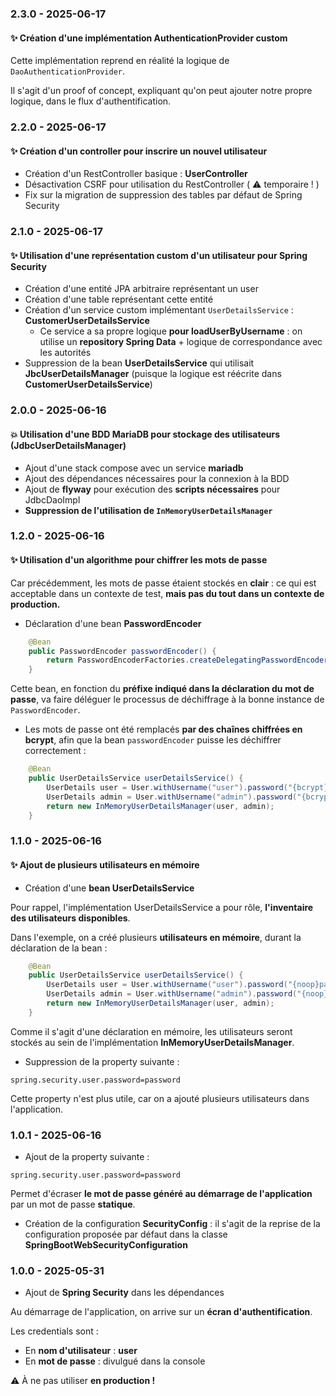 ### 2.3.0 - 2025-06-17

#### :sparkles: Création d'une implémentation AuthenticationProvider custom

Cette implémentation reprend en réalité la logique de `DaoAuthenticationProvider`.

Il s'agit d'un proof of concept, expliquant qu'on peut ajouter notre propre logique, dans le flux d'authentification.


### 2.2.0 - 2025-06-17

#### :sparkles: Création d'un controller pour inscrire un nouvel utilisateur

- Création d'un RestController basique : **UserController**
- Désactivation CSRF pour utilisation du RestController ( :warning: temporaire ! )
- Fix sur la migration de suppression des tables par défaut de Spring Security

### 2.1.0 - 2025-06-17

#### :sparkles: Utilisation d'une représentation custom d'un utilisateur pour Spring Security

- Création d'une entité JPA arbitraire représentant un user
- Création d'une table représentant cette entité
- Création d'un service custom implémentant `UserDetailsService` : **CustomerUserDetailsService**
  - Ce service a sa propre logique **pour loadUserByUsername** : on utilise un **repository Spring Data** + logique de correspondance avec les autorités
- Suppression de la bean **UserDetailsService** qui utilisait **JbcUserDetailsManager** (puisque la logique est réécrite dans **CustomerUserDetailsService**)

### 2.0.0 - 2025-06-16

#### :boom: Utilisation d'une BDD MariaDB pour stockage des utilisateurs (JdbcUserDetailsManager)

- Ajout d'une stack compose avec un service **mariadb**
- Ajout des dépendances nécessaires pour la connexion à la BDD
- Ajout de **flyway** pour exécution des **scripts nécessaires** pour JdbcDaoImpl
- **Suppression de l'utilisation de `InMemoryUserDetailsManager`**

### 1.2.0 - 2025-06-16

#### :sparkles: Utilisation d'un algorithme pour chiffrer les mots de passe

Car précédemment, les mots de passe étaient stockés en **clair** : ce qui est acceptable dans un contexte de test, **mais pas du tout dans un contexte de production.**

- Déclaration d'une bean **PasswordEncoder**

```java
    @Bean
    public PasswordEncoder passwordEncoder() {
        return PasswordEncoderFactories.createDelegatingPasswordEncoder();
    }
```

Cette bean, en fonction du **préfixe indiqué dans la déclaration du mot de passe**, va faire déléguer le processus de déchiffrage à la bonne instance de `PasswordEncoder`.

- Les mots de passe ont été remplacés **par des chaînes chiffrées en bcrypt**, afin que la bean `passwordEncoder` puisse les déchiffrer correctement : 

```java
    @Bean
    public UserDetailsService userDetailsService() {
        UserDetails user = User.withUsername("user").password("{bcrypt}$2a$12$.eaRIKyqmV5OS6ycI5uW.O3iYfjeAyPk7DJwTekVGk3PbXxr3y3DS").authorities("read").build();
        UserDetails admin = User.withUsername("admin").password("{bcrypt}$2a$12$.eaRIKyqmV5OS6ycI5uW.O3iYfjeAyPk7DJwTekVGk3PbXxr3y3DS").authorities("admin").build();
        return new InMemoryUserDetailsManager(user, admin);
    }
```


### 1.1.0 - 2025-06-16

#### :sparkles: Ajout de plusieurs utilisateurs en mémoire

- Création d'une **bean UserDetailsService**

Pour rappel, l'implémentation UserDetailsService a pour rôle, **l'inventaire des utilisateurs disponibles**.

Dans l'exemple, on a créé plusieurs **utilisateurs en mémoire**, durant la déclaration de la bean :

```java
    @Bean
    public UserDetailsService userDetailsService() {
        UserDetails user = User.withUsername("user").password("{noop}password").authorities("read").build();
        UserDetails admin = User.withUsername("admin").password("{noop}password").authorities("admin").build();
        return new InMemoryUserDetailsManager(user, admin);
    }
```

Comme il s'agit d'une déclaration en mémoire, les utilisateurs seront stockés au sein de l'implémentation **InMemoryUserDetailsManager**.

- Suppression de la property suivante :
```properties
spring.security.user.password=password
```

Cette property n'est plus utile, car on a ajouté plusieurs utilisateurs dans l'application.

### 1.0.1 - 2025-06-16

- Ajout de la property suivante : 

```properties
spring.security.user.password=password
```

Permet d'écraser **le mot de passe généré au démarrage de l'application** par un mot de passe **statique**.

- Création de la configuration **SecurityConfig** : il s'agit de la reprise de la configuration proposée par défaut dans la classe **SpringBootWebSecurityConfiguration**


### 1.0.0 - 2025-05-31

- Ajout de **Spring Security** dans les dépendances

Au démarrage de l'application, on arrive sur un **écran d'authentification**.

Les credentials sont : 

- En **nom d'utilisateur** : **user**
- En **mot de passe** : divulgué dans la console

:warning: À ne pas utiliser **en production !**

